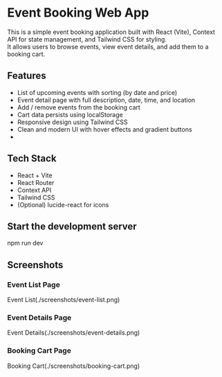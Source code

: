 # Event Booking Web App

This is a simple event booking application built with React (Vite), Context API for state management, and Tailwind CSS for styling.  
It allows users to browse events, view event details, and add them to a booking cart.

## Features
-  List of upcoming events with sorting (by date and price)  
-  Event detail page with full description, date, time, and location  
-  Add / remove events from the booking cart  
-  Cart data persists using localStorage  
-  Responsive design using Tailwind CSS  
-  Clean and modern UI with hover effects and gradient buttons
-  
 ## Tech Stack
- React + Vite  
- React Router  
- Context API  
- Tailwind CSS  
- (Optional) lucide-react for icons

## Start the development server
  npm run dev

 
## Screenshots

### Event List Page
Event List(./screenshots/event-list.png)

### Event Details Page
Event Details(./screenshots/event-details.png)

### Booking Cart Page
Booking Cart(./screenshots/booking-cart.png)
